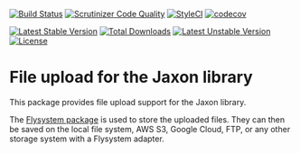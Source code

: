 [![Build Status](https://api.travis-ci.com/jaxon-php/jaxon-upload.svg?branch=main)](https://app.travis-ci.com/github/jaxon-php/jaxon-upload)
[![Scrutinizer Code Quality](https://scrutinizer-ci.com/g/jaxon-php/jaxon-upload/badges/quality-score.png?b=main)](https://scrutinizer-ci.com/g/jaxon-php/jaxon-upload/?branch=main)
[![StyleCI](https://styleci.io/repos/491279814/shield?branch=main)](https://styleci.io/repos/491279814)
[![codecov](https://codecov.io/gh/jaxon-php/jaxon-upload/branch/main/graph/badge.svg?token=8KD4KLQTXO)](https://codecov.io/gh/jaxon-php/jaxon-upload)

[![Latest Stable Version](https://poser.pugx.org/jaxon-php/jaxon-upload/v/stable)](https://packagist.org/packages/jaxon-php/jaxon-upload)
[![Total Downloads](https://poser.pugx.org/jaxon-php/jaxon-upload/downloads)](https://packagist.org/packages/jaxon-php/jaxon-upload)
[![Latest Unstable Version](https://poser.pugx.org/jaxon-php/jaxon-upload/v/unstable)](https://packagist.org/packages/jaxon-php/jaxon-upload)
[![License](https://poser.pugx.org/jaxon-php/jaxon-upload/license)](https://packagist.org/packages/jaxon-php/jaxon-upload)

File upload for the Jaxon library
=================================

This package provides file upload support for the Jaxon library.

The [Flysystem package](https://flysystem.thephpleague.com) is used to store the uploaded files.
They can then be saved on the local file system, AWS S3, Google Cloud, FTP, or any other storage system with a Flysystem adapter.
